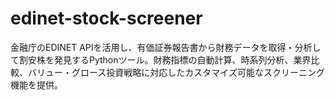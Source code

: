 # edinet-stock-screener
金融庁のEDINET APIを活用し、有価証券報告書から財務データを取得・分析して割安株を発見するPythonツール。財務指標の自動計算、時系列分析、業界比較、バリュー・グロース投資戦略に対応したカスタマイズ可能なスクリーニング機能を提供。

